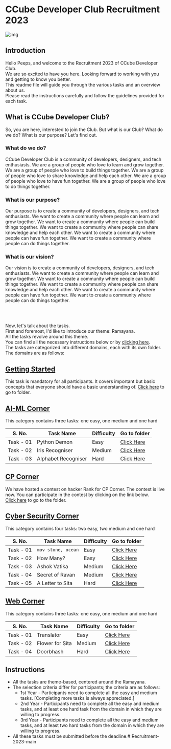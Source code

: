 # CCube Developer Club Recruitment 2023

![img](https://encyclopediaofjainism.com/wp-content/uploads/2020/06/ram-sita.webp)


## Introduction
Hello Peeps, and welcome to the Recruitment 2023 of CCube Developer Club. <br/>
We are so excited to have you here. Looking forward to working with you and getting to know you better.<br/>
This readme file will guide you through the various tasks and an overview about us. <br/>
Please read the instructions carefully and follow the guidelines provided for each task.

## What is CCube Developer Club?
So, you are here, interested to join the Club. But what is our Club? What do we do? What is our purpose? Let's find out.

### What do we do?

CCube Developer Club is a community of developers, designers, and tech enthusiasts. We are a group of people who love to learn and grow together. We are a group of people who love to build things together. We are a group of people who love to share knowledge and help each other. We are a group of people who love to have fun together. We are a group of people who love to do things together.

### What is our purpose?

Our purpose is to create a community of developers, designers, and tech enthusiasts. We want to create a community where people can learn and grow together. We want to create a community where people can build things together. We want to create a community where people can share knowledge and help each other. We want to create a community where people can have fun together. We want to create a community where people can do things together.

### What is our vision?

Our vision is to create a community of developers, designers, and tech enthusiasts. We want to create a community where people can learn and grow together. We want to create a community where people can build things together. We want to create a community where people can share knowledge and help each other. We want to create a community where people can have fun together. We want to create a community where people can do things together.

<br/><br/>

Now, let's talk about the tasks.<br/>
First and foremost, I'd like to introduce our theme: Ramayana.<br/>
All the tasks revolve around this theme.<br/>
You can find all the necessary instructions below or by [clicking here](https://github.com/CCube-Club/Recruitment-2023/blob/main/README.md#instructions).<br/>
The tasks are categorized into different domains, each with its own folder. The domains are as follows:

## [Getting Started](https://github.com/CCube-Club/Recruitment-2023/tree/ba3737490fb82eb78f1427f9d3cb1a64312d9472/Getting%20Started)

This task is mandatory for all participants. It covers important but basic concepts that everyone should have a basic understanding of.
[Click here](https://github.com/CCube-Club/Recruitment-2023/tree/ba3737490fb82eb78f1427f9d3cb1a64312d9472/Getting%20Started) to go to folder.

## [AI-ML Corner](https://github.com/CCube-Club/Recruitment-2023/tree/ba3737490fb82eb78f1427f9d3cb1a64312d9472/AI-ML%20Corner)

This category contains three tasks: one easy, one medium and one hard

S. No. | Task Name | Difficulty | Go to folder
--- | --- | --- | --- |
Task - 01 | Python Demon | Easy | [Click Here](https://github.com/CCube-Club/Recruitment-2023/tree/ba3737490fb82eb78f1427f9d3cb1a64312d9472/AI-ML%20Corner/Pythonic%20Demon-CCube-Easy)
Task - 02 | Iris Recogniser | Medium | [Click Here](https://github.com/CCube-Club/Recruitment-2023/tree/ba3737490fb82eb78f1427f9d3cb1a64312d9472/AI-ML%20Corner/Iris%20Recogniser-CCube-Medium)
Task - 03 | Alphabet Recogniser | Hard | [Click Here](https://github.com/CCube-Club/Recruitment-2023/tree/ba3737490fb82eb78f1427f9d3cb1a64312d9472/AI-ML%20Corner/Alphabet%20Recogniser-CCube-Hard)


## [CP Corner](https://github.com/CCube-Club/Recruitment-2023/tree/ba3737490fb82eb78f1427f9d3cb1a64312d9472/CP%20Corner)

We have hosted a contest on hacker Rank for CP Corner. The contest is live now. You can participate in the contest by clicking on the link below. <br/>
[Click here](https://github.com/CCube-Club/Recruitment-2023/tree/ba3737490fb82eb78f1427f9d3cb1a64312d9472/CP%20Corner) to go to the folder.

## [Cyber Security Corner](https://github.com/CCube-Club/Recruitment-2023/tree/ba3737490fb82eb78f1427f9d3cb1a64312d9472/Cyber%20Security%20Corner)

This category contains four tasks: two easy, two medium and one hard

S. No. | Task Name | Difficulty | Go to folder
--- | --- | --- | --- |
Task - 01 | `mov stone, ocean` | Easy | [Click Here](https://github.com/CCube-Club/Recruitment-2023/tree/ba3737490fb82eb78f1427f9d3cb1a64312d9472/Cyber%20Security%20Corner/mov%20stone%2C%20ocean-CCube-Easy)
Task - 02 | How Many? | Easy | [Click Here](https://github.com/CCube-Club/Recruitment-2023/tree/af08c9de9592d7fa638447c64346204692766b53/Cyber%20Security%20Corner/How%20many-CCube-Easy)
Task - 03 | Ashok Vatika | Medium | [Click Here](https://github.com/CCube-Club/Recruitment-2023/tree/ba3737490fb82eb78f1427f9d3cb1a64312d9472/Cyber%20Security%20Corner/Ashok%20Vatika-CCube-Medium)
Task - 04 | Secret of Ravan | Medium | [Click Here](https://github.com/CCube-Club/Recruitment-2023/tree/ba3737490fb82eb78f1427f9d3cb1a64312d9472/Cyber%20Security%20Corner/Secret%20of%20Ravan-CCube-Medium)
Task - 05 | A Letter to Sita | Hard | [Click Here](https://github.com/CCube-Club/Recruitment-2023/tree/ba3737490fb82eb78f1427f9d3cb1a64312d9472/Cyber%20Security%20Corner/A%20Letter%20To%20Sita-Ccube-Hard)

## [Web Corner](https://github.com/CCube-Club/Recruitment-2023/tree/ba3737490fb82eb78f1427f9d3cb1a64312d9472/Cyber%20Security%20Corner)

This category contains three tasks: one easy, one medium and one hard

S. No. | Task Name | Difficulty | Go to folder
--- | --- | --- | --- |
Task - 01 | Translator | Easy | [Click Here](https://github.com/CCube-Club/Recruitment-2023/tree/ba3737490fb82eb78f1427f9d3cb1a64312d9472/Web%20Tasks/Translator%20CCube%20Easy)
Task - 02 | Flower for Sita | Medium | [Click Here](https://github.com/CCube-Club/Recruitment-2023/tree/ba3737490fb82eb78f1427f9d3cb1a64312d9472/Web%20Tasks/Flower%20for%20Sita%20CCube%20Medium)
Task - 04 | Doorbhash | Hard | [Click Here](https://github.com/CCube-Club/Recruitment-2023/tree/ba3737490fb82eb78f1427f9d3cb1a64312d9472/Web%20Tasks/Doorbhash%20CCube%20Hard)

## Instructions

- All the tasks are theme-based, centered around the Ramayana.
- The selection criteria differ for participants; the criteria are as follows:
    - 1st Year - Participants need to complete all the easy and medium tasks. [Completing more tasks is always appreciated.]
    - 2nd Year - Participants need to complete all the easy and medium tasks, and at least one hard task from the domain in which they are willing to progress.
    - 3rd Year - Participants need to complete all the easy and medium tasks, and at least two hard tasks from the domain in which they are willing to progress.
- All these tasks must be submitted before the deadline.#   R e c r u i t m e n t - 2 0 2 3 - m a i n  
 